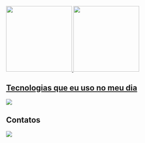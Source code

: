 <div align="left">
  <a href="https://github.com/Thiagoaugustto">
  <img height="180em" src="https://github-readme-stats.vercel.app/api?username=Thiagoaugustto&show_icons=true&theme=transparent&include_all_commits=true&count_private=true&title_color=434d58&text_color=434d58"/>
  <img height="180em" src="https://github-readme-stats.vercel.app/api/top-langs/?username=Thiagoaugustto&layout=compact&langs_count=7&theme=transparent&title_color=434d58&text_color=434d58"/>
</div>

## Tecnologias que eu uso no meu dia

<p align="left">
  <a href="https://skillicons.dev">
    <img src="https://skillicons.dev/icons?i=nodejs,js,ts,react,redux,jest,html,css,git&theme=light" />
  </a>
</p>
  
## Contatos
 
<div> 
  <a href="https://www.linkedin.com/in/thiago-barbosa-715417123" target="_blank"><img src="https://img.shields.io/badge/-LinkedIn-%230077B5?style=for-the-badge&logo=linkedin&logoColor=white" target="_blank"></a> 
</div>
